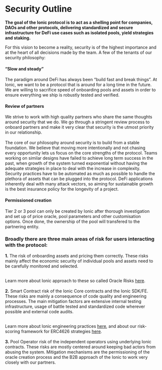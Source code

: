 # Security Outline

**The goal of the Ionic protocol is to act as a shelling point for companies, DAOs and other protocols, delivering standardized and secure infrastructure for DeFi use cases such as isolated pools, yield strategies and staking.**

For this vision to become a reality, security is of the highest importance and at the heart of all decisions made by the team. A few of the tenants of our security philosophy:

#### **“Slow and steady”**

The paradigm around DeFi has always been “build fast and break things”. At Ionic, we want to be a protocol that is around for a long time in the future. We are willing to sacrifice speed of onboarding pools and assets in order to ensure everything we ship is robustly tested and verified.

#### **Review of partners**

We strive to work with high quality partners who share the same thoughts around security that we do. We go through a stringent review process to onboard partners and make it very clear that security is the utmost priority in our relationship.\
\
The core of our philosophy around security is to build from a stable foundation. We believe that moving more intentionally and not chasing every opportunity lets us focus on the core strengths of the protocol. Teams working on similar designs have failed to achieve long term success in the past, when growth of the system turned exponential without having the adequate strategies in place to deal with the increase in complexity. Security practices have to be automated as much as possible to handle the plethora of assets that can be plugged into the protocol. DeFi applications inherently deal with many attack vectors, so aiming for sustainable growth is the best insurance policy for the longevity of a project.

#### Permissioned creation

Tier 2 or 3 pool can only be created by Ionic after thorough investigation and set up of price oracle, pool parameters and other customisation options. Once done, the ownership of the pool will transfered to the partnering entity.

### **Broadly there are three main areas of risk for users interacting with the protocol:**

**1.** The risk of onboarding assets and pricing them correctly. These risks mainly affect the economic security of individual pools and assets need to be carefully monitored and selected.

\
Learn more about Ionic approach to these so called Oracle Risks [here](oracle-security.md).\
\
**2.** Smart Contract risk of the Ionic Core contracts and the Ionic SDK/FE. These risks are mainly a consequence of code quality and engineering processes. The main mitigation factors are extensive internal testing infrastructure, usage of battle tested and standardized code wherever possible and external code audits.

\
Learn more about Ionic engineering practices [here](../../developers/ionic-sdk/), and about our risk-scoring framework for ERC4626 strategies [here](yield-bearing-4626-strategy-risk-scoring.md).\
\
**3.** Pool Operator risk of the independent operators using underlying Ionic contracts. These risks are mostly centered around keeping bad actors from abusing the system. Mitigation mechanisms are the permissioning of the oracle creation process and the B2B approach of the Ionic to work very closely with our partners.

